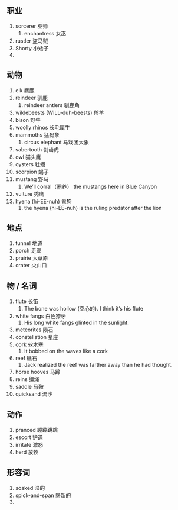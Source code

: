 
## 职业
1. sorcerer 巫师
	1. enchantress 女巫
2. rustler 盗马贼
3. Shorty 小矮子
4. 
## 动物
1. elk 麋鹿
2. reindeer 驯鹿
	1. reindeer antlers 驯鹿角
3. wildebeests (WILL-duh-beests) 羚羊
4. bison 野牛
5. woolly rhinos 长毛犀牛
6. mammoths 猛犸象
	1. circus elephant 马戏团大象
7. sabertooth 剑齿虎
8. owl 猫头鹰
9. oysters 牡蛎
10. scorpion 蝎子
11. mustang 野马
	1. We’ll corral（圈养） the mustangs here in Blue Canyon
12. vulture 秃鹰
13. hyena (hi-EE-nuh) 鬣狗
	1.  the hyena (hi-EE-nuh) is the ruling predator after the lion
## 地点
1. tunnel 地道
2. porch 走廊
3. prairie 大草原
4. crater 火山口


## 物 / 名词
1. flute 长笛
	1. The bone was hollow (空心的). I think it’s his flute
2. white fangs 白色獠牙
	1. His long white fangs glinted in the sunlight.
3. meteorites 陨石
4. constellation 星座
5. cork 软木塞
	1. It bobbed on the waves like a cork
6. reef 礁石
	1. Jack realized the reef was farther away than he had thought.
7. horse hooves 马蹄
8. reins 缰绳
9. saddle 马鞍
10. quicksand 流沙

## 动作
1. pranced 蹦蹦跳跳
2. escort 护送
3. irritate 激怒
4. herd 放牧

## 形容词
1. soaked 湿的
2. spick-and-span 崭新的
3. 


